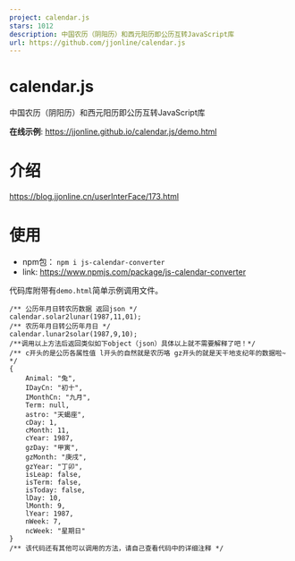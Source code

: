 ```yaml
---
project: calendar.js
stars: 1012
description: 中国农历（阴阳历）和西元阳历即公历互转JavaScript库
url: https://github.com/jjonline/calendar.js
---
```


calendar.js
===========

中国农历（阴阳历）和西元阳历即公历互转JavaScript库

**在线示例**: https://jjonline.github.io/calendar.js/demo.html

介绍
==

https://blog.jjonline.cn/userInterFace/173.html

使用
==

-   npm包： `npm i js-calendar-converter`
-   link: https://www.npmjs.com/package/js-calendar-converter

代码库附带有`demo.html`简单示例调用文件。

```
/** 公历年月日转农历数据 返回json */
calendar.solar2lunar(1987,11,01);
/** 农历年月日转公历年月日 */
calendar.lunar2solar(1987,9,10);
/**调用以上方法后返回类似如下object（json）具体以上就不需要解释了吧！*/
/** c开头的是公历各属性值 l开头的自然就是农历咯 gz开头的就是天干地支纪年的数据啦~ */
{
    Animal: "兔",
    IDayCn: "初十",
    IMonthCn: "九月",
    Term: null,
    astro: "天蝎座",
    cDay: 1,
    cMonth: 11,
    cYear: 1987,
    gzDay: "甲寅",
    gzMonth: "庚戌",
    gzYear: "丁卯",
    isLeap: false,
    isTerm: false,
    isToday: false,
    lDay: 10,
    lMonth: 9,
    lYear: 1987,
    nWeek: 7,
    ncWeek: "星期日"
}
/** 该代码还有其他可以调用的方法，请自己查看代码中的详细注释 */
```
